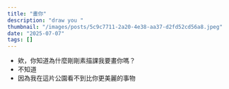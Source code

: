 ```yaml
---
title: "畫你"
description: "draw you "
thumbnail: "/images/posts/5c9c7711-2a20-4e38-aa37-d2fd52cd56a8.jpeg"
date: "2025-07-07"
tags: []
---
```

- 欸，你知道為什麼剛剛素描課我要畫你嗎？
- 不知道
- 因為我在這片公園看不到比你更美麗的事物
